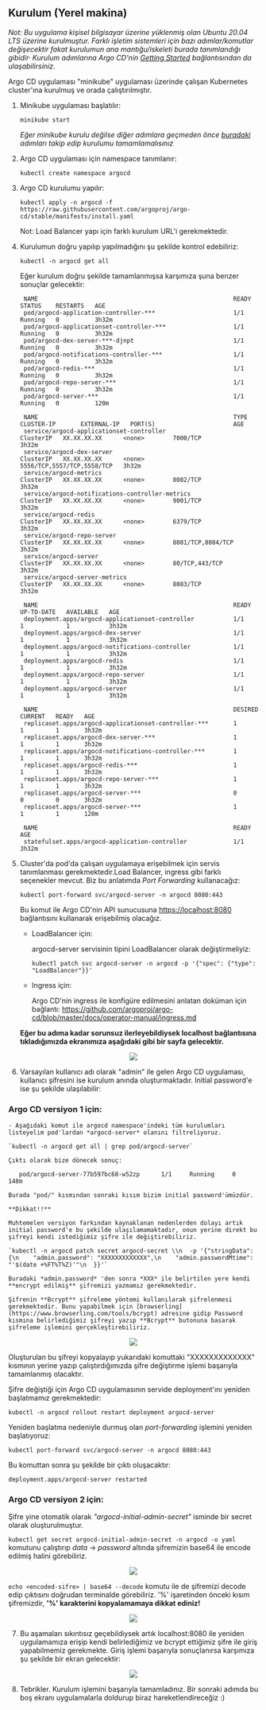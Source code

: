## Kurulum (Yerel makina)

*Not: Bu uygulama kişisel bilgisayar üzerine yüklenmiş olan Ubuntu 20.04 LTS üzerine kurulmuştur. Farklı işletim sistemleri için bazı adımlar/komutlar değişecektir fakat kurulumun ana mantığu/iskeleti burada tanımlandığı gibidir· Kurulum adımlarına Argo CD'nin [Getting Started](https://argo-cd.readthedocs.io/en/stable/getting_started/) bağlantısından da ulaşabilirsiniz.*

Argo CD uygulaması "minikube" uygulaması üzerinde çalışan Kubernetes cluster'ına kurulmuş ve orada çalıştırılmıştır.

1. Minikube uygulaması başlatılır:

    `minikube start`

    *Eğer minikube kurulu değilse diğer adımlara geçmeden önce [buradaki](https://www.linuxtechi.com/how-to-install-minikube-on-ubuntu/) adımları takip edip kurulumu tamamlamalısınız*

2. Argo CD uygulaması için namespace tanımlanır:

    `kubectl create namespace argocd`

3. Argo CD kurulumu yapılır:

    `kubectl apply -n argocd -f https://raw.githubusercontent.com/argoproj/argo-cd/stable/manifests/install.yaml`

    Not: Load Balancer yapı için farklı kurulum URL'i gerekmektedir.

4. Kurulumun doğru yapılıp yapılmadığını şu şekilde kontrol edebiliriz:

    `kubectl -n argocd get all`

    Eğer kurulum doğru şekilde tamamlanmışsa karşımıza şuna benzer sonuçlar gelecektir:

        NAME                                                       READY   STATUS    RESTARTS   AGE
        pod/argocd-application-controller-***                      1/1     Running   0          3h32m
        pod/argocd-applicationset-controller-***                   1/1     Running   0          3h32m
        pod/argocd-dex-server-***-djnpt                            1/1     Running   0          3h32m
        pod/argocd-notifications-controller-***                    1/1     Running   0          3h32m
        pod/argocd-redis-***                                       1/1     Running   0          3h32m
        pod/argocd-repo-server-***                                 1/1     Running   0          3h32m
        pod/argocd-server-***                                      1/1     Running   0          120m

        NAME                                                       TYPE        CLUSTER-IP       EXTERNAL-IP   PORT(S)                      AGE
        service/argocd-applicationset-controller                   ClusterIP   XX.XX.XX.XX      <none>        7000/TCP                     3h32m
        service/argocd-dex-server                                  ClusterIP   XX.XX.XX.XX      <none>        5556/TCP,5557/TCP,5558/TCP   3h32m
        service/argocd-metrics                                     ClusterIP   XX.XX.XX.XX      <none>        8082/TCP                     3h32m
        service/argocd-notifications-controller-metrics            ClusterIP   XX.XX.XX.XX      <none>        9001/TCP                     3h32m
        service/argocd-redis                                       ClusterIP   XX.XX.XX.XX      <none>        6379/TCP                     3h32m
        service/argocd-repo-server                                 ClusterIP   XX.XX.XX.XX      <none>        8081/TCP,8084/TCP            3h32m
        service/argocd-server                                      ClusterIP   XX.XX.XX.XX      <none>        80/TCP,443/TCP               3h32m
        service/argocd-server-metrics                              ClusterIP   XX.XX.XX.XX      <none>        8083/TCP                     3h32m

        NAME                                                       READY   UP-TO-DATE   AVAILABLE   AGE
        deployment.apps/argocd-applicationset-controller           1/1     1            1           3h32m
        deployment.apps/argocd-dex-server                          1/1     1            1           3h32m
        deployment.apps/argocd-notifications-controller            1/1     1            1           3h32m
        deployment.apps/argocd-redis                               1/1     1            1           3h32m
        deployment.apps/argocd-repo-server                         1/1     1            1           3h32m
        deployment.apps/argocd-server                              1/1     1            1           3h32m

        NAME                                                       DESIRED   CURRENT   READY   AGE
        replicaset.apps/argocd-applicationset-controller-***       1         1         1       3h32m
        replicaset.apps/argocd-dex-server-***                      1         1         1       3h32m
        replicaset.apps/argocd-notifications-controller-***        1         1         1       3h32m
        replicaset.apps/argocd-redis-***                           1         1         1       3h32m
        replicaset.apps/argocd-repo-server-***                     1         1         1       3h32m
        replicaset.apps/argocd-server-***                          0         0         0       3h32m
        replicaset.apps/argocd-server-***                          1         1         1       120m

        NAME                                                       READY   AGE
        statefulset.apps/argocd-application-controller             1/1     3h32m

5. Cluster'da pod'da çalışan uygulamaya erişebilmek için servis tanımlanması gerekmektedir.Load Balancer, ingress gibi farklı seçenekler mevcut. Biz bu anlatımda *Port Forwarding* kullanacağız:

    `kubectl port-forward svc/argocd-server -n argocd 8080:443`

    Bu komut ile Argo CD'nin API sunucusuna <https://localhost:8080> bağlantısını kullanarak erişebilmiş olacağız.

    - LoadBalancer için:

        argocd-server servisinin tipini LoadBalancer olarak değiştirmeliyiz:

        `kubectl patch svc argocd-server -n argocd -p '{"spec": {"type": "LoadBalancer"}}'`

    - Ingress için:

        Argo CD'nin ingress ile konfigüre edilmesini anlatan doküman için bağlantı: <https://github.com/argoproj/argo-cd/blob/master/docs/operator-manual/ingress.md>

    **Eğer bu adıma kadar sorunsuz ilerleyebildiysek localhost bağlantısına tıkladığımızda ekranımıza aşağıdaki gibi bir sayfa gelecektir.**

<p align="center"><img src="images/Argo-CD/image-17.png"></p>

6. Varsayılan kullanıcı adı olarak "admin" ile gelen Argo CD uygulaması, kullanıcı şifresini ise kurulum anında oluşturmaktadır. Initial password'e ise şu şekilde ulaşılabilir:

### **Argo CD versiyon 1 için:**

    - Aşağıdaki komut ile argocd namespace'indeki tüm kurulumları listeyelim pod'lardan *argocd-server* olanını filtreliyoruz.

    `kubectl -n argocd get all | grep pod/argocd-server`

    Çıktı olarak bize dönecek sonuç:

       pod/argocd-server-77b597bc68-w52zp      1/1     Running     0     148m

    Burada "pod/" kısmından sonraki kısım bizim initial password'ümüzdür.

    **Dikkat!!**

    Muhtemelen versiyon farkından kaynaklanan nedenlerden dolayı artık initial password'e bu şekilde ulaşılamamaktadır, onun yerine direkt bu şifreyi kendi istediğimiz şifre ile değiştirebiliriz.

    `kubectl -n argocd patch secret argocd-secret \\n  -p '{"stringData": {\n    "admin.password": "XXXXXXXXXXXXX",\n    "admin.passwordMtime": "'$(date +%FT%T%Z)'"\n  }}'`

    Buradaki *admin.password* 'den sonra *XXX* ile belirtilen yere kendi **encrypt edilmiş** şifremizi yazmamız gerekmektedir.

    Şifrenin **Bcrypt** şifreleme yöntemi kullanılarak şifrelenmesi gerekmektedir. Bunu yapabilmek için [browserling](https://www.browserling.com/tools/bcrypt) adresine gidip Password kısmına belirlediğimiz şifreyi yazıp **Bcrypt** butonuna basarak şifreleme işlemini gerçekleştirebiliriz.

<p align="center"><img src="images/Argo-CD/image-18.png"></p>

  Oluşturulan bu şifreyi kopyalayıp yukarıdaki komuttaki "XXXXXXXXXXXXX" kısmının yerine yazıp çalıştırdığımızda şifre değiştirme işlemi başarıyla tamamlanmış olacaktır.

  Şifre değiştiği için Argo CD uygulamasının servide deployment'ını yeniden başlatmamız gerekmektedir:

  `kubectl -n argocd rollout restart deployment argocd-server`

  Yeniden başlatma nedeniyle durmuş olan *port-forwarding* işlemini yeniden başlatıyoruz:

  `kubectl port-forward svc/argocd-server -n argocd 8080:443`

  Bu komuttan sonra şu şekilde bir çıktı oluşacaktır:

    deployment.apps/argocd-server restarted

### **Argo CD versiyon 2 için:**

  Şifre yine otomatik olarak *"argocd-initial-admin-secret"*  isminde bir secret olarak oluşturulmuştur.

  `kubectl get secret argocd-initial-admin-secret -n argocd -o yaml` komutunu çalıştırıp *data* -> *password* altında şifremizin base64 ile encode edilmiş halini görebiliriz.

<p align="center"><img src="images/Argo-CD/image-26.png"></p>

  `echo <encoded-sifre> | base64 --decode` komutu ile de şifremizi decode edip çıktısını doğrudan terminalde görebiliriz. '%' işaretinden önceki kısım şifremizdir, **'%' karakterini kopyalamamaya dikkat ediniz!**

<p align="center"><img src="images/Argo-CD/image-27.png"></p>

7. Bu aşamaları sıkıntısız geçebildiysek artık localhost:8080 ile yeniden uygulamamıza erişip kendi belirlediğimiz ve bcrypt ettiğimiz şifre ile giriş yapabilmemiz gerekmekte. Giriş işlemi başarıyla sonuçlanırsa karşımıza şu şekilde bir ekran gelecektir:

<p align="center"><img src="images/Argo-CD/image-19.png"></p>

8. Tebrikler. Kurulum işlemini başarıyla tamamladınız. Bir sonraki adımda bu boş ekranı uygulamalarla doldurup biraz hareketlendireceğiz :)
